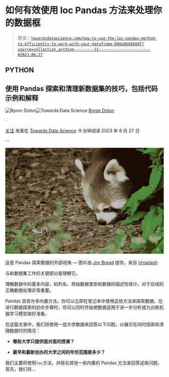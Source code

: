 # 如何有效使用 loc Pandas 方法来处理你的数据框

> 原文：[`towardsdatascience.com/how-to-use-the-loc-pandas-method-to-efficiently-to-work-with-your-dataframe-880a068869df?source=collection_archive---------11-----------------------#2023-06-27`](https://towardsdatascience.com/how-to-use-the-loc-pandas-method-to-efficiently-to-work-with-your-dataframe-880a068869df?source=collection_archive---------11-----------------------#2023-06-27)

## PYTHON

## 使用 Pandas 探索和清理新数据集的技巧，包括代码示例和解释

[](https://byrondolon.medium.com/?source=post_page-----880a068869df--------------------------------)![Byron Dolon](https://byrondolon.medium.com/?source=post_page-----880a068869df--------------------------------)[](https://towardsdatascience.com/?source=post_page-----880a068869df--------------------------------)![Towards Data Science](https://towardsdatascience.com/?source=post_page-----880a068869df--------------------------------) [Byron Dolon](https://byrondolon.medium.com/?source=post_page-----880a068869df--------------------------------)

·

[关注](https://medium.com/m/signin?actionUrl=https%3A%2F%2Fmedium.com%2F_%2Fsubscribe%2Fuser%2F6b5d063df5dd&operation=register&redirect=https%3A%2F%2Ftowardsdatascience.com%2Fhow-to-use-the-loc-pandas-method-to-efficiently-to-work-with-your-dataframe-880a068869df&user=Byron+Dolon&userId=6b5d063df5dd&source=post_page-6b5d063df5dd----880a068869df---------------------post_header-----------) 发表在 [Towards Data Science](https://towardsdatascience.com/?source=post_page-----880a068869df--------------------------------) ·9 分钟阅读·2023 年 6 月 27 日[](https://medium.com/m/signin?actionUrl=https%3A%2F%2Fmedium.com%2F_%2Fvote%2Ftowards-data-science%2F880a068869df&operation=register&redirect=https%3A%2F%2Ftowardsdatascience.com%2Fhow-to-use-the-loc-pandas-method-to-efficiently-to-work-with-your-dataframe-880a068869df&user=Byron+Dolon&userId=6b5d063df5dd&source=-----880a068869df---------------------clap_footer-----------)

--

[](https://medium.com/m/signin?actionUrl=https%3A%2F%2Fmedium.com%2F_%2Fbookmark%2Fp%2F880a068869df&operation=register&redirect=https%3A%2F%2Ftowardsdatascience.com%2Fhow-to-use-the-loc-pandas-method-to-efficiently-to-work-with-your-dataframe-880a068869df&source=-----880a068869df---------------------bookmark_footer-----------)![](img/169efc98bb27204c164a53266439f37e.png)

这是 Pandas 探索数据的外部视角 — 图片由 [Jim Bread](https://unsplash.com/@jim_bread?utm_source=medium&utm_medium=referral) 提供，来自 [Unsplash](https://unsplash.com/?utm_source=medium&utm_medium=referral)

与新数据集工作的关键部分是理解它。

理解数据中的基本内容，如列名、原始数据类型和数据的描述性统计，对于后续的正确数据处理非常重要。

Pandas 具有许多内置方法，你可以立即在笔记本中使用这些方法来探索数据。在进行数据探索的初步步骤时，你可以同时开始使数据适用于进一步分析或为训练机器学习模型做好准备。

在这篇文章中，我们将使用一组大学数据来回答以下问题，以展示在同时探索和清理数据时的情况：

+   **哪些大学只提供面对面的授课？**

+   **最早和最新创办的大学之间的年份范围是多少？**

我们主要将使用`loc`方法，并结合其他一些内置的 Pandas 方法来回答这些问题。首先，我们将…
